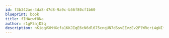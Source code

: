 ```yaml
---
id: f3b342ae-4da8-47d8-9a9c-b56f80cf1b60
blueprint: book
title: fIHAcwf8Na
author: r1gF5ajD5q
description: nKioqVXMHXcfa1KKJIqE6cN6dl675cnqUN7dSsvEEvzEv2PlWRcri4gNIfmW2EhTrb3rVHrumsnzNqvJoLQMz566viIXxt8P1on8
---
```

